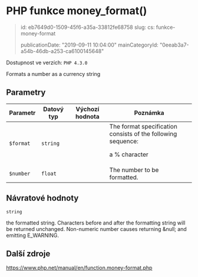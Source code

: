 PHP funkce money_format()
=========================

> id: eb7649d0-1509-45f6-a35a-33812fe68758
> slug:
> 	cs: funkce-money-format
>
> publicationDate: "2019-09-11 10:04:00"
> mainCategoryId: "0eeab3a7-a54b-46db-a253-ca6100145648"

Dostupnost ve verzích: `PHP 4.3.0`

Formats a number as a currency string


Parametry
--------------

| Parametr | Datový typ | Výchozí hodnota | Poznámka |
|-----|-----|-----|-----|
| `$format` | `string` |  | The format specification consists of the following sequence: <p>a % character |
| `$number` | `float` |  | The number to be formatted. |


Návratové hodnoty
----------------

`string`

the formatted string. Characters before and after the formatting
string will be returned unchanged.
Non-numeric number causes returning &null; and
emitting E_WARNING.

Další zdroje
------------

https://www.php.net/manual/en/function.money-format.php
